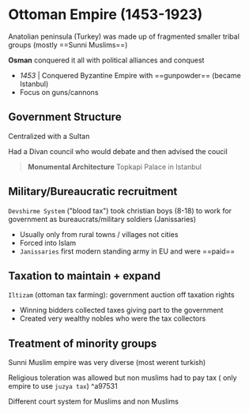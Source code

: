 # Ottoman Empire (1453-1923)

Anatolian peninsula (Turkey) was made up of fragmented smaller tribal groups (mostly ==Sunni Muslims==)

**Osman** conquered it all with political alliances and conquest
- *1453* | Conquered Byzantine Empire with ==gunpowder== (became Istanbul)
- Focus on guns/cannons

## Government Structure

Centralized with a Sultan

Had a Divan council who would debate and then advised the coucil

> **Monumental Architecture** Topkapi Palace in Istanbul

## Military/Bureaucratic recruitment

`Devshirme System` ("blood tax") took christian boys (8-18) to work for government as bureaucrats/military soldiers (Janissaries)
- Usually only from rural towns / villages not cities
- Forced into Islam
- `Janissaries` first modern standing army in EU and were ==paid==

## Taxation to maintain + expand

`Iltizam` (ottoman tax farming): government auction off taxation rights
- Winning bidders collected taxes giving part to the government
- Created very wealthy nobles who were the tax collectors

## Treatment of minority groups

Sunni Muslim empire was very diverse (most werent turkish)

Religious toleration was allowed but non muslims had to pay tax ( only empire to use `juzya tax`) ^a97531

Different court system for Muslims and non Muslims
